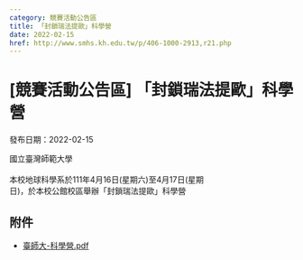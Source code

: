 ```yaml
---
category: 競賽活動公告區
title: 「封鎖瑞法提歐」科學營
date: 2022-02-15
href: http://www.smhs.kh.edu.tw/p/406-1000-2913,r21.php
---
```


# [競賽活動公告區] 「封鎖瑞法提歐」科學營

發布日期：2022-02-15

<div><div></div><div>國立臺灣師範大學<br><br> 本校地球科學系於111年4月16日(星期六)至4月17日(星期<br> 日)，於本校公館校區舉辦「封鎖瑞法提歐」科學營</div></div>

## 附件

- [臺師大-科學營.pdf](https://www.smhs.kh.edu.tw/var/file/0/1000/attach/3/pta_2624_1449716_05644.pdf)
